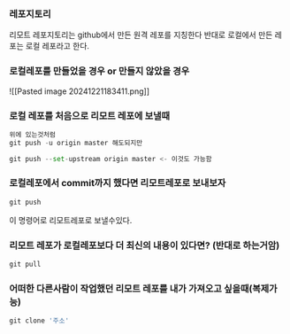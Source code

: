 
### 레포지토리
리모트 레포지토리는 github에서 만든 원격 레포를 지칭한다
반대로 로컬에서 만든 레포는 로컬 레포라고 한다.


### 로컬레포를 만들었을 경우 or 만들지 않았을 경우
![[Pasted image 20241221183411.png]]

### 로컬 레포를 처음으로 리모트 레포에 보낼때 
```python
위에 있는것처럼 
git push -u origin master 해도되지만

git push --set-upstream origin master <- 이것도 가능함
```
### 로컬레포에서 commit까지 했다면 리모트레포로 보내보자
```python
git push
```
이 명령어로 리모트레포로 보낼수있다.


### 리모트 레포가 로컬레포보다 더 최신의 내용이 있다면? (반대로 하는거암)
```python
git pull
```



### 어떠한 다른사람이 작업했던 리모트 레포를 내가 가져오고 싶을때(복제가능)
```python
git clone '주소'
```
